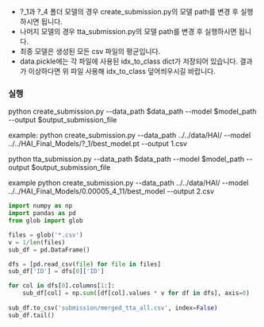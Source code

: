 - ?_1과 ?_4 폴더 모델의 경우 create_submission.py의 모델 path를 변경 후 실행하시면 됩니다.
- 나머지 모델의 경우 tta_submission.py의 모델 path를 변경 후 실행하시면 됩니다.
- 최종 모델은 생성된 모든 csv 파일의 평균입니다.
- data.pickle에는 각 파일에 사용된 idx_to_class dict가 저장되어 있습니다. 결과가 이상하다면 위 파일 사용해 idx_to_class 덮어씌우시길 바랍니다.

### 실행
python create_submission.py --data_path $data_path --model $model_path --output $output_submission_file

example: python create_submission.py --data_path ../../data/HAI/ --model ../../HAI_Final_Models/\?_1/best_model.pt --output 1.csv

python tta_submission.py --data_path $data_path --model $model_path --output $output_submission_file

example python create_submission.py --data_path ../../data/HAI/ --model ../../HAI_Final_Models/0.00005_4_11/best_model --output 2.csv

```python
import numpy as np
import pandas as pd
from glob import glob

files = glob('*.csv')
v = 1/len(files)
sub_df = pd.DataFrame()

dfs = [pd.read_csv(file) for file in files]
sub_df['ID'] = dfs[0]['ID']

for col in dfs[0].columns[1:]:
    sub_df[col] = np.sum([df[col].values * v for df in dfs], axis=0)
    
sub_df.to_csv('submission/merged_tta_all.csv', index=False)
sub_df.tail()
```
